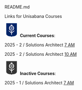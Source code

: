 README.md

Links for Unisabana Courses

![Current Courses](./current_course.png)  **Current Courses**:

2025 - 2 / Solutions Architect [7 AM](./saa-c03_20252_7am.md)

2025 - 2 / Solutions Architect [10 AM](./saa-c03_20252_10am.md)

![Inactive Courses](./old_courses.png)  **Inactive Courses**:

2025 - 1 / Solutions Architect [7 AM](./saa-c03_20251_7am.md)

